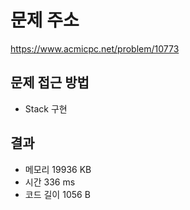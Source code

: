 # 문제 주소
https://www.acmicpc.net/problem/10773

## 문제 접근 방법
* Stack 구현

## 결과
- 메모리 19936 KB
- 시간 336 ms
- 코드 길이 1056 B
